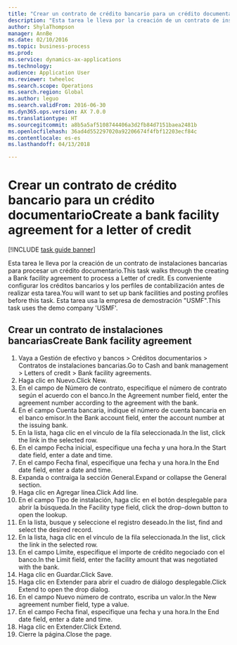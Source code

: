 ```yaml
--- 
title: "Crear un contrato de crédito bancario para un crédito documentario"
description: "Esta tarea le lleva por la creación de un contrato de instalaciones bancarias para procesar un crédito documentario."
author: ShylaThompson
manager: AnnBe
ms.date: 02/10/2016
ms.topic: business-process
ms.prod: 
ms.service: dynamics-ax-applications
ms.technology: 
audience: Application User
ms.reviewer: twheeloc
ms.search.scope: Operations
ms.search.region: Global
ms.author: leguo
ms.search.validFrom: 2016-06-30
ms.dyn365.ops.version: AX 7.0.0
ms.translationtype: HT
ms.sourcegitcommit: a8b5a5af5108744406a3d2fb84d7151baea2481b
ms.openlocfilehash: 36ad4d552297020a92206674f4fbf12203ecf84c
ms.contentlocale: es-es
ms.lasthandoff: 04/13/2018

---
```

# <a name="create-a-bank-facility-agreement-for-a-letter-of-credit"></a><span data-ttu-id="f2b42-103">Crear un contrato de crédito bancario para un crédito documentario</span><span class="sxs-lookup"><span data-stu-id="f2b42-103">Create a bank facility agreement for a letter of credit</span></span>

[!INCLUDE [task guide banner](../../includes/task-guide-banner.md)]

<span data-ttu-id="f2b42-104">Esta tarea le lleva por la creación de un contrato de instalaciones bancarias para procesar un crédito documentario.</span><span class="sxs-lookup"><span data-stu-id="f2b42-104">This task walks through the creating a Bank facility agreement to process a Letter of credit.</span></span> <span data-ttu-id="f2b42-105">Es conveniente configurar los créditos bancarios y los perfiles de contabilización antes de realizar esta tarea.</span><span class="sxs-lookup"><span data-stu-id="f2b42-105">You will want to set up bank facilities and posting profiles before this task.</span></span>  <span data-ttu-id="f2b42-106">Esta tarea usa la empresa de demostración "USMF".</span><span class="sxs-lookup"><span data-stu-id="f2b42-106">This task uses the demo company 'USMF'.</span></span>  


## <a name="create-bank-facility-agreement"></a><span data-ttu-id="f2b42-107">Crear un contrato de instalaciones bancarias</span><span class="sxs-lookup"><span data-stu-id="f2b42-107">Create Bank facility agreement</span></span>
1. <span data-ttu-id="f2b42-108">Vaya a Gestión de efectivo y bancos > Créditos documentarios > Contratos de instalaciones bancarias.</span><span class="sxs-lookup"><span data-stu-id="f2b42-108">Go to Cash and bank management > Letters of credit > Bank facility agreements.</span></span>
2. <span data-ttu-id="f2b42-109">Haga clic en Nuevo.</span><span class="sxs-lookup"><span data-stu-id="f2b42-109">Click New.</span></span>
3. <span data-ttu-id="f2b42-110">En el campo de Número de contrato, especifique el número de contrato según el acuerdo con el banco.</span><span class="sxs-lookup"><span data-stu-id="f2b42-110">In the Agreement number field, enter the agreement number according to the agreement with the bank.</span></span>
4. <span data-ttu-id="f2b42-111">En el campo Cuenta bancaria, indique el número de cuenta bancaria en el banco emisor.</span><span class="sxs-lookup"><span data-stu-id="f2b42-111">In the Bank account field, enter the account number at the issuing bank.</span></span>
5. <span data-ttu-id="f2b42-112">En la lista, haga clic en el vínculo de la fila seleccionada.</span><span class="sxs-lookup"><span data-stu-id="f2b42-112">In the list, click the link in the selected row.</span></span>
6. <span data-ttu-id="f2b42-113">En el campo Fecha inicial, especifique una fecha y una hora.</span><span class="sxs-lookup"><span data-stu-id="f2b42-113">In the Start date field, enter a date and time.</span></span>
7. <span data-ttu-id="f2b42-114">En el campo Fecha final, especifique una fecha y una hora.</span><span class="sxs-lookup"><span data-stu-id="f2b42-114">In the End date field, enter a date and time.</span></span>
8. <span data-ttu-id="f2b42-115">Expanda o contraiga la sección General.</span><span class="sxs-lookup"><span data-stu-id="f2b42-115">Expand or collapse the General section.</span></span>
9. <span data-ttu-id="f2b42-116">Haga clic en Agregar línea.</span><span class="sxs-lookup"><span data-stu-id="f2b42-116">Click Add line.</span></span>
10. <span data-ttu-id="f2b42-117">En el campo Tipo de instalación, haga clic en el botón desplegable para abrir la búsqueda.</span><span class="sxs-lookup"><span data-stu-id="f2b42-117">In the Facility type field, click the drop-down button to open the lookup.</span></span>
11. <span data-ttu-id="f2b42-118">En la lista, busque y seleccione el registro deseado.</span><span class="sxs-lookup"><span data-stu-id="f2b42-118">In the list, find and select the desired record.</span></span>
12. <span data-ttu-id="f2b42-119">En la lista, haga clic en el vínculo de la fila seleccionada.</span><span class="sxs-lookup"><span data-stu-id="f2b42-119">In the list, click the link in the selected row.</span></span>
13. <span data-ttu-id="f2b42-120">En el campo Límite, especifique el importe de crédito negociado con el banco.</span><span class="sxs-lookup"><span data-stu-id="f2b42-120">In the Limit field, enter the facility amount that was negotiated with the bank.</span></span>
14. <span data-ttu-id="f2b42-121">Haga clic en Guardar.</span><span class="sxs-lookup"><span data-stu-id="f2b42-121">Click Save.</span></span>
15. <span data-ttu-id="f2b42-122">Haga clic en Extender para abrir el cuadro de diálogo desplegable.</span><span class="sxs-lookup"><span data-stu-id="f2b42-122">Click Extend to open the drop dialog.</span></span>
16. <span data-ttu-id="f2b42-123">En el campo Nuevo número de contrato, escriba un valor.</span><span class="sxs-lookup"><span data-stu-id="f2b42-123">In the New agreement number field, type a value.</span></span>
17. <span data-ttu-id="f2b42-124">En el campo Fecha final, especifique una fecha y una hora.</span><span class="sxs-lookup"><span data-stu-id="f2b42-124">In the End date field, enter a date and time.</span></span>
18. <span data-ttu-id="f2b42-125">Haga clic en Extender.</span><span class="sxs-lookup"><span data-stu-id="f2b42-125">Click Extend.</span></span>
19. <span data-ttu-id="f2b42-126">Cierre la página.</span><span class="sxs-lookup"><span data-stu-id="f2b42-126">Close the page.</span></span>


